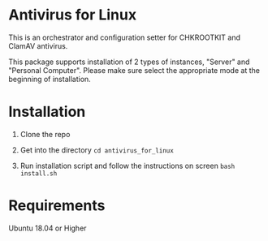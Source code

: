 # Antivirus for Linux
This is an orchestrator and configuration setter for CHKROOTKIT and ClamAV antivirus.

This package supports installation of 2 types of instances, "Server" and "Personal Computer". Please make sure select the appropriate mode at the beginning of installation.

# Installation

1. Clone the repo

2. Get into the directory
`cd antivirus_for_linux`

3. Run installation script and follow the instructions on screen
`bash install.sh`

# Requirements
Ubuntu 18.04 or Higher
